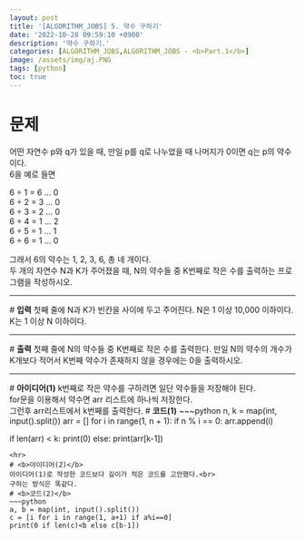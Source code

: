 ```yaml
---
layout: post
title: '[ALGORITHM_JOBS] 5. 약수 구하기'
date: '2022-10-28 09:59:10 +0900'
description: '약수 구하기.'
categories: [ALGORITHM_JOBS,ALGORITHM_JOBS - <b>Part.1</b>]
image: /assets/img/aj.PNG
tags: [python]
toc: true
---
```

# <b>문제</b>
어떤 자연수 p와 q가 있을 때, 만일 p를 q로 나누었을 때 나머지가 0이면 q는 p의 약수이다.<br>6을 예로 들면

6 ÷ 1 = 6 … 0<br>
6 ÷ 2 = 3 … 0<br>
6 ÷ 3 = 2 … 0<br>
6 ÷ 4 = 1 … 2<br>
6 ÷ 5 = 1 … 1<br>
6 ÷ 6 = 1 … 0<br>

그래서 6의 약수는 1, 2, 3, 6, 총 네 개이다.<br>두 개의 자연수 N과 K가 주어졌을 때, N의 약수들 중 K번째로 작은 수를 출력하는 프로그램을 작성하시오.
<hr>
# <b>입력</b>
첫째 줄에 N과 K가 빈칸을 사이에 두고 주어진다. N은 1 이상 10,000 이하이다. K는 1 이상 N 이하이다.
<hr>
# <b>출력</b>
첫째 줄에 N의 약수들 중 K번째로 작은 수를 출력한다. 만일 N의 약수의 개수가 K개보다 적어서 K번째 약수가 존재하지 않을 경우에는 0을 출력하시오.
<hr>
# <b>아이디어(1)</b>
k번째로 작은 약수를 구하려면 일단 약수들을 저장해야 된다.<br>
for문을 이용해서 약수면 arr 리스트에 하나씩 저장한다.<br>
그런후 arr리스트에서 k번째를 출력한다.
# <b>코드(1)</b>
~~~python
n, k = map(int, input().split())
arr = []
for i in range(1, n + 1):
    if n % i == 0:
        arr.append(i)

if len(arr) < k:
    print(0)
else:
    print(arr[k-1])
~~~
<hr>
# <b>아이디어(2)</b>
아이디어(1)로 작성한 코드보다 길이가 적은 코드를 고안했다.<br>
구하는 방식은 똑같다.
# <b>코드(2)</b>
~~~python
a, b = map(int, input().split())
c = [i for i in range(1, a+1) if a%i==0]
print(0 if len(c)<b else c[b-1])
~~~
